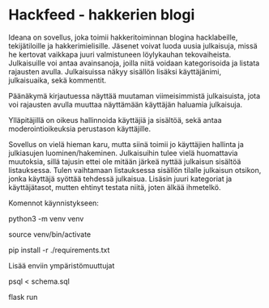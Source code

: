 # Hackfeed - hakkerien blogi
Ideana on sovellus, joka toimii hakkeritoiminnan blogina hacklabeille, tekijätiloille ja hakkerimielisille. Jäsenet voivat luoda uusia julkaisuja, missä
he kertovat vaikkapa juuri valmistuneen löylykauhan tekovaiheista. Julkaisuille voi antaa avainsanoja, joilla niitä voidaan kategorisoida ja listata rajausten avulla.
Julkaisuissa näkyy sisällön lisäksi käyttäjänimi, julkaisuaika, sekä kommentit.

Päänäkymä kirjautuessa näyttää muutaman viimeisimmistä julkaisuista, jota voi rajausten avulla muuttaa näyttämään käyttäjän haluamia julkaisuja.

Ylläpitäjillä on oikeus hallinnoida käyttäjiä ja sisältöä, sekä antaa moderointioikeuksia perustason käyttäjille.

Sovellus on vielä hieman karu, mutta siinä toimii jo käyttäjien hallinta ja julkiasujen luominen/hakeminen. Julkaisuihin tulee vielä huomattavia muutoksia, sillä
tajusin ettei ole mitään järkeä nyttää julkaisun sisältöä listauksessa. Tulen vaihtamaan listauksessa sisällön tilalle julkaisun otsikon, jonka käyttäjä syöttää
tehdessä julkaisua. Lisäsin juuri kategoriat ja käyttäjätasot, mutten ehtinyt testata niitä, joten älkää ihmetelkö.

Komennot käynnistykseen:

python3 -m venv venv

source venv/bin/activate

pip install -r ./requirements.txt

Lisää enviin ympäristömuuttujat

psql < schema.sql

flask run



